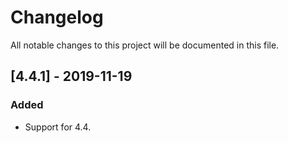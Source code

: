 # Changelog
All notable changes to this project will be documented in this file.

## [4.4.1] - 2019-11-19
### Added
- Support for 4.4.
